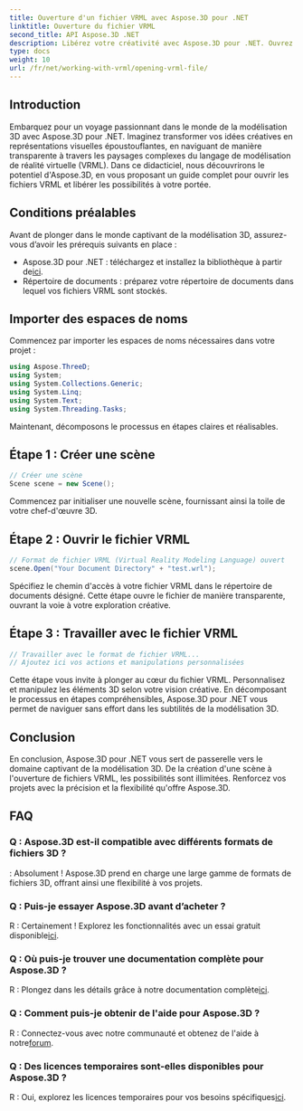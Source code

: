 ```yaml
---
title: Ouverture d'un fichier VRML avec Aspose.3D pour .NET
linktitle: Ouverture du fichier VRML
second_title: API Aspose.3D .NET
description: Libérez votre créativité avec Aspose.3D pour .NET. Ouvrez les fichiers VRML sans effort et transformez vos idées en superbes chefs-d'œuvre 3D. Télécharger maintenant!
type: docs
weight: 10
url: /fr/net/working-with-vrml/opening-vrml-file/
---
```

## Introduction
Embarquez pour un voyage passionnant dans le monde de la modélisation 3D avec Aspose.3D pour .NET. Imaginez transformer vos idées créatives en représentations visuelles époustouflantes, en naviguant de manière transparente à travers les paysages complexes du langage de modélisation de réalité virtuelle (VRML). Dans ce didacticiel, nous découvrirons le potentiel d'Aspose.3D, en vous proposant un guide complet pour ouvrir les fichiers VRML et libérer les possibilités à votre portée.
## Conditions préalables
Avant de plonger dans le monde captivant de la modélisation 3D, assurez-vous d’avoir les prérequis suivants en place :
-  Aspose.3D pour .NET : téléchargez et installez la bibliothèque à partir de[ici](https://releases.aspose.com/3d/net/).
- Répertoire de documents : préparez votre répertoire de documents dans lequel vos fichiers VRML sont stockés.
## Importer des espaces de noms
Commencez par importer les espaces de noms nécessaires dans votre projet :
```csharp
using Aspose.ThreeD;
using System;
using System.Collections.Generic;
using System.Linq;
using System.Text;
using System.Threading.Tasks;
```
Maintenant, décomposons le processus en étapes claires et réalisables.
## Étape 1 : Créer une scène
```csharp
// Créer une scène
Scene scene = new Scene();
```
Commencez par initialiser une nouvelle scène, fournissant ainsi la toile de votre chef-d'œuvre 3D.
## Étape 2 : Ouvrir le fichier VRML
```csharp
// Format de fichier VRML (Virtual Reality Modeling Language) ouvert
scene.Open("Your Document Directory" + "test.wrl");
```
Spécifiez le chemin d'accès à votre fichier VRML dans le répertoire de documents désigné. Cette étape ouvre le fichier de manière transparente, ouvrant la voie à votre exploration créative.
## Étape 3 : Travailler avec le fichier VRML
```csharp
// Travailler avec le format de fichier VRML...
// Ajoutez ici vos actions et manipulations personnalisées
```
Cette étape vous invite à plonger au cœur du fichier VRML. Personnalisez et manipulez les éléments 3D selon votre vision créative.
En décomposant le processus en étapes compréhensibles, Aspose.3D pour .NET vous permet de naviguer sans effort dans les subtilités de la modélisation 3D.
## Conclusion
En conclusion, Aspose.3D pour .NET vous sert de passerelle vers le domaine captivant de la modélisation 3D. De la création d'une scène à l'ouverture de fichiers VRML, les possibilités sont illimitées. Renforcez vos projets avec la précision et la flexibilité qu'offre Aspose.3D.
## FAQ
### Q : Aspose.3D est-il compatible avec différents formats de fichiers 3D ?
: Absolument ! Aspose.3D prend en charge une large gamme de formats de fichiers 3D, offrant ainsi une flexibilité à vos projets.
### Q : Puis-je essayer Aspose.3D avant d’acheter ?
 R : Certainement ! Explorez les fonctionnalités avec un essai gratuit disponible[ici](https://releases.aspose.com/).
### Q : Où puis-je trouver une documentation complète pour Aspose.3D ?
 R : Plongez dans les détails grâce à notre documentation complète[ici](https://reference.aspose.com/3d/net/).
### Q : Comment puis-je obtenir de l'aide pour Aspose.3D ?
 R : Connectez-vous avec notre communauté et obtenez de l'aide à notre[forum](https://forum.aspose.com/c/3d/18).
### Q : Des licences temporaires sont-elles disponibles pour Aspose.3D ?
 R : Oui, explorez les licences temporaires pour vos besoins spécifiques[ici](https://purchase.aspose.com/temporary-license/).
